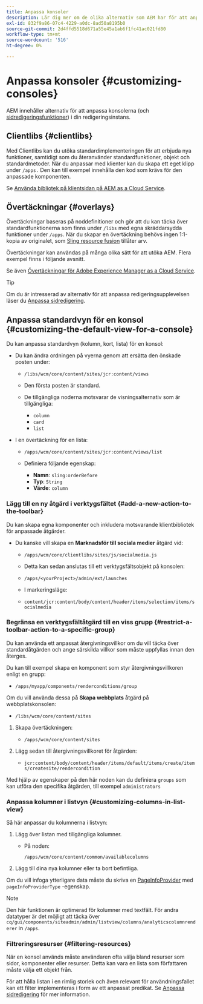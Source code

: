 ```yaml
---
title: Anpassa konsoler
description: Lär dig mer om de olika alternativ som AEM har för att anpassa konsolerna i din redigeringsförekomst.
exl-id: 832f9a86-07c4-4229-a0dc-8ad50a8195b0
source-git-commit: 2d4ffd5518d671a55e45a1ab6f1fc41ac021fd80
workflow-type: tm+mt
source-wordcount: '516'
ht-degree: 0%

---
```


# Anpassa konsoler {#customizing-consoles}

AEM innehåller alternativ för att anpassa konsolerna (och [sidredigeringsfunktioner](/help/implementing/developing/extending/page-authoring.md)) i din redigeringsinstans.

## Clientlibs {#clientlibs}

Med Clientlibs kan du utöka standardimplementeringen för att erbjuda nya funktioner, samtidigt som du återanvänder standardfunktioner, objekt och standardmetoder. När du anpassar med klienter kan du skapa ett eget klipp under `/apps.` Den kan till exempel innehålla den kod som krävs för den anpassade komponenten.

Se [Använda bibliotek på klientsidan på AEM as a Cloud Service](/help/implementing/developing/introduction/clientlibs.md).

## Övertäckningar {#overlays}

Övertäckningar baseras på noddefinitioner och gör att du kan täcka över standardfunktionerna som finns under `/libs` med egna skräddarsydda funktioner under `/apps`. När du skapar en övertäckning behövs ingen 1:1-kopia av originalet, som [Sling resource fusion](/help/implementing/developing/introduction/sling-resource-merger.md) tillåter arv.

Övertäckningar kan användas på många olika sätt för att utöka AEM. Flera exempel finns i följande avsnitt.

Se även [Övertäckningar för Adobe Experience Manager as a Cloud Service](/help/implementing/developing/introduction/overlays.md).

>[!TIP]
>
>Om du är intresserad av alternativ för att anpassa redigeringsupplevelsen läser du [Anpassa sidredigering](/help/implementing/developing/extending/page-authoring.md).

## Anpassa standardvyn för en konsol {#customizing-the-default-view-for-a-console}

Du kan anpassa standardvyn (kolumn, kort, lista) för en konsol:

* Du kan ändra ordningen på vyerna genom att ersätta den önskade posten under:

   * `/libs/wcm/core/content/sites/jcr:content/views`

   * Den första posten är standard.

   * De tillgängliga noderna motsvarar de visningsalternativ som är tillgängliga:

      * `column`
      * `card`
      * `list`

* I en övertäckning för en lista:

   * `/apps/wcm/core/content/sites/jcr:content/views/list`

   * Definiera följande egenskap:

      * **Namn**: `sling:orderBefore`
      * **Typ**: `String`
      * **Värde**: `column`

### Lägg till en ny åtgärd i verktygsfältet {#add-a-new-action-to-the-toolbar}

Du kan skapa egna komponenter och inkludera motsvarande klientbibliotek för anpassade åtgärder.

* Du kanske vill skapa en **Marknadsför till sociala medier** åtgärd vid:

   * `/apps/wcm/core/clientlibs/sites/js/socialmedia.js`

   * Detta kan sedan anslutas till ett verktygsfältsobjekt på konsolen:

   * `/apps/<yourProject>/admin/ext/launches`

   * I markeringsläge:

   * `content/jcr:content/body/content/header/items/selection/items/socialmedia`

### Begränsa en verktygsfältåtgärd till en viss grupp {#restrict-a-toolbar-action-to-a-specific-group}

Du kan använda ett anpassat återgivningsvillkor om du vill täcka över standardåtgärden och ange särskilda villkor som måste uppfyllas innan den återges.

Du kan till exempel skapa en komponent som styr återgivningsvillkoren enligt en grupp:

* `/apps/myapp/components/renderconditions/group`

Om du vill använda dessa på **Skapa webbplats** åtgärd på webbplatskonsolen:

* `/libs/wcm/core/content/sites`

1. Skapa övertäckningen:

   * `/apps/wcm/core/content/sites`

1. Lägg sedan till återgivningsvillkoret för åtgärden:

   * `jcr:content/body/content/header/items/default/items/create/items/createsite/rendercondition`

Med hjälp av egenskaper på den här noden kan du definiera `groups` som kan utföra den specifika åtgärden, till exempel `administrators`

### Anpassa kolumner i listvyn {#customizing-columns-in-list-view}

Så här anpassar du kolumnerna i listvyn:

1. Lägg över listan med tillgängliga kolumner.

   * På noden:

     `/apps/wcm/core/content/common/availablecolumns`

1. Lägg till dina nya kolumner eller ta bort befintliga.

Om du vill infoga ytterligare data måste du skriva en [PageInfoProvider](https://developer.adobe.com/experience-manager/reference-materials/cloud-service/javadoc/com/day/cq/wcm/api/PageInfoProvider.html) med `pageInfoProviderType` -egenskap.

>[!NOTE]
>
>Den här funktionen är optimerad för kolumner med textfält. För andra datatyper är det möjligt att täcka över `cq/gui/components/siteadmin/admin/listview/columns/analyticscolumnrenderer` in `/apps`.

### Filtreringsresurser {#filtering-resources}

När en konsol används måste användaren ofta välja bland resurser som sidor, komponenter eller resurser. Detta kan vara en lista som författaren måste välja ett objekt från.

För att hålla listan i en rimlig storlek och även relevant för användningsfallet kan ett filter implementeras i form av ett anpassat predikat. Se [Anpassa sidredigering](/help/implementing/developing/extending/page-authoring.md#filtering-resources) för mer information.
